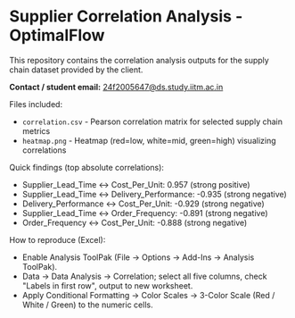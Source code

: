 # Supplier Correlation Analysis - OptimalFlow

This repository contains the correlation analysis outputs for the supply chain dataset provided by the client.

**Contact / student email:** 24f2005647@ds.study.iitm.ac.in

Files included:
- `correlation.csv` - Pearson correlation matrix for selected supply chain metrics
- `heatmap.png` - Heatmap (red=low, white=mid, green=high) visualizing correlations

Quick findings (top absolute correlations):
- Supplier_Lead_Time ↔ Cost_Per_Unit: 0.957 (strong positive)
- Supplier_Lead_Time ↔ Delivery_Performance: -0.935 (strong negative)
- Delivery_Performance ↔ Cost_Per_Unit: -0.929 (strong negative)
- Supplier_Lead_Time ↔ Order_Frequency: -0.891 (strong negative)
- Order_Frequency ↔ Cost_Per_Unit: -0.888 (strong negative)

How to reproduce (Excel):
- Enable Analysis ToolPak (File → Options → Add-Ins → Analysis ToolPak).
- Data → Data Analysis → Correlation; select all five columns, check "Labels in first row", output to new worksheet.
- Apply Conditional Formatting → Color Scales → 3-Color Scale (Red / White / Green) to the numeric cells.
